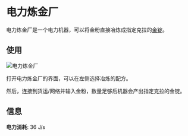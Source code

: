 # 电力炼金厂

电力炼金厂是一个电力机器，可以将金粉直接冶炼成指定克拉的[金锭](https://slimefun.guizhanss.wiki/Gold-Ingot)。

## 使用

![电力炼金厂](https://cdn.jsdelivr.net/gh/GuizhanCraft/FoxyMachines-Wiki/images/gold-refinery-gui.png ':size=25%')

打开电力炼金厂的界面，可以在左侧选择冶炼的配方。

然后，连接到货运/网络并输入金粉，数量足够后机器会产出指定克拉的金锭。

## 信息

**电力消耗**: 36 J/s

